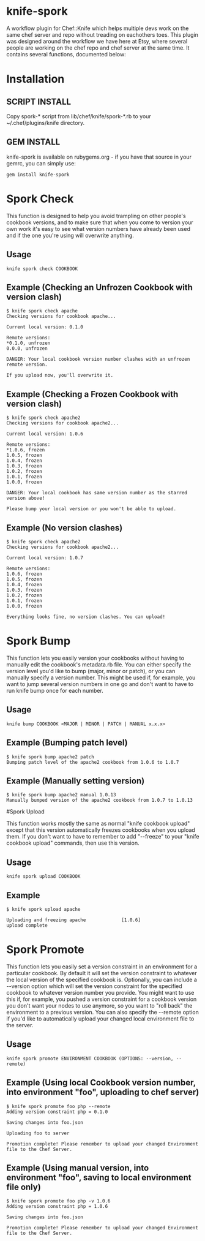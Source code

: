 # knife-spork

A workflow plugin for Chef::Knife which helps multiple devs work on the same chef server and repo without treading on eachothers toes. This plugin was designed around the workflow we have here at Etsy, where several people are working on the chef repo and chef server at the same time. It contains several functions, documented below:

# Installation

## SCRIPT INSTALL

Copy spork-* script from lib/chef/knife/spork-*.rb to your ~/.chef/plugins/knife directory.

## GEM INSTALL
knife-spork is available on rubygems.org - if you have that source in your gemrc, you can simply use:

````
gem install knife-spork
````

# Spork Check

This function is designed to help you avoid trampling on other people's cookbook versions, and to make sure that when you come to version your own work it's easy to see what version numbers have already been used and if the one you're using will overwrite anything.

## Usage 

````
knife spork check COOKBOOK
````

## Example (Checking an Unfrozen Cookbook with version clash)

````
$ knife spork check apache
Checking versions for cookbook apache...
 
Current local version: 0.1.0
 
Remote versions:
*0.1.0, unfrozen
0.0.0, unfrozen
 
DANGER: Your local cookbook version number clashes with an unfrozen remote version.
 
If you upload now, you'll overwrite it.
````

## Example (Checking a Frozen Cookbook with version clash)

````
$ knife spork check apache2
Checking versions for cookbook apache2...
 
Current local version: 1.0.6
 
Remote versions:
*1.0.6, frozen
1.0.5, frozen
1.0.4, frozen
1.0.3, frozen
1.0.2, frozen
1.0.1, frozen
1.0.0, frozen
 
DANGER: Your local cookbook has same version number as the starred version above!
 
Please bump your local version or you won't be able to upload.
````

## Example (No version clashes)

````
$ knife spork check apache2
Checking versions for cookbook apache2...
 
Current local version: 1.0.7
 
Remote versions:
1.0.6, frozen
1.0.5, frozen
1.0.4, frozen
1.0.3, frozen
1.0.2, frozen
1.0.1, frozen
1.0.0, frozen
 
Everything looks fine, no version clashes. You can upload!
````

# Spork Bump

This function lets you easily version your cookbooks without having to manually edit the cookbook's metadata.rb file. You can either specify the version level you'd like to bump (major, minor or patch), or you can manually specify a version number. This might be used if, for example, you want to jump several version numbers in one go and don't want to have to run knife bump once for each number.

## Usage

````
knife bump COOKBOOK <MAJOR | MINOR | PATCH | MANUAL x.x.x>

````

## Example (Bumping patch level)

````
$ knife spork bump apache2 patch
Bumping patch level of the apache2 cookbook from 1.0.6 to 1.0.7
````

## Example (Manually setting version)

````
$ knife spork bump apache2 manual 1.0.13
Manually bumped version of the apache2 cookbook from 1.0.7 to 1.0.13
````

#Spork Upload

This function works mostly the same as normal "knife cookbook upload" except that this version automatically freezes cookbooks when you upload them. If you don't want to have to remember to add "--freeze" to your "knife cookbook upload" commands, then use this version.

## Usage

````
knife spork upload COOKBOOK
````

## Example

````
$ knife spork upload apache
 
Uploading and freezing apache             [1.0.6]
upload complete
````

# Spork Promote

This function lets you easily set a version constraint in an environment for a particular cookbook. By default it will set the version constraint to whatever the local version of the specified cookbook is. Optionally, you can include a --version option which will set the version constraint for the specified cookbook to whatever version number you provide. You might want to use this if, for example, you pushed a version constraint for a cookbook version you don't want your nodes to use anymore, so you want to "roll back" the environment to a previous version. You can also specify the --remote option if you'd like to automatically upload your changed local environment file to the server.

## Usage

```` 
knife spork promote ENVIRONMENT COOKBOOK (OPTIONS: --version, --remote)
````

## Example (Using local Cookbook version number, into environment "foo", uploading to chef server)

````
$ knife spork promote foo php --remote
Adding version constraint php = 0.1.0
 
Saving changes into foo.json

Uploading foo to server
 
Promotion complete! Please remember to upload your changed Environment file to the Chef Server.
````

## Example (Using manual version, into environment "foo", saving to local environment file only)

````
$ knife spork promote foo php -v 1.0.6
Adding version constraint php = 1.0.6
 
Saving changes into foo.json
 
Promotion complete! Please remember to upload your changed Environment file to the Chef Server.
````

